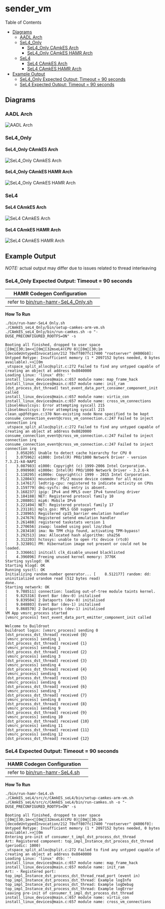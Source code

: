 # sender_vm

 Table of Contents
  * [Diagrams](#diagrams)
    * [AADL Arch](#aadl-arch)
    * [SeL4_Only](#sel4_only)
      * [SeL4_Only CAmkES Arch](#sel4_only-camkes-arch)
      * [SeL4_Only CAmkES HAMR Arch](#sel4_only-camkes-hamr-arch)
    * [SeL4](#sel4)
      * [SeL4 CAmkES Arch](#sel4-camkes-arch)
      * [SeL4 CAmkES HAMR Arch](#sel4-camkes-hamr-arch)
  * [Example Output](#example-output)
    * [SeL4_Only Expected Output: Timeout = 90 seconds](#sel4_only-expected-output-timeout--90-seconds)
    * [SeL4 Expected Output: Timeout = 90 seconds](#sel4-expected-output-timeout--90-seconds)

## Diagrams
### AADL Arch
![AADL Arch](diagrams/aadl-arch.png)

### SeL4_Only
#### SeL4_Only CAmkES Arch
![SeL4_Only CAmkES Arch](diagrams/CAmkES-arch-SeL4_Only.svg)

#### SeL4_Only CAmkES HAMR Arch
![SeL4_Only CAmkES HAMR Arch](diagrams/CAmkES-HAMR-arch-SeL4_Only.svg)

### SeL4
#### SeL4 CAmkES Arch
![SeL4 CAmkES Arch](diagrams/CAmkES-arch-SeL4.svg)

#### SeL4 CAmkES HAMR Arch
![SeL4 CAmkES HAMR Arch](diagrams/CAmkES-HAMR-arch-SeL4.svg)

## Example Output
*NOTE:* actual output may differ due to issues related to thread interleaving
### SeL4_Only Expected Output: Timeout = 90 seconds

  |HAMR Codegen Configuration| |
  |--|--|
  | refer to [bin/run-hamr-SeL4_Only.sh](bin/run-hamr-SeL4_Only.sh) |


  **How To Run**
  ```
  ./bin/run-hamr-SeL4_Only.sh
  ./CAmkES_seL4_Only/bin/setup-camkes-arm-vm.sh
  ./CAmkES_seL4_Only/bin/run-camkes.sh -o "-DUSE_PRECONFIGURED_ROOTFS=ON" -s
  ```

  ```
  Booting all finished, dropped to user space
  [0m[30;1m<<[0m[32mseL4(CPU 0)[0m[30;1m [decodeUntypedInvocation/212 T0xff807fc17400 "rootserver" @4006b8]: Untyped Retype: Insufficient memory (1 * 2097152 bytes needed, 0 bytes available).>>[0m
  _utspace_split_alloc@split.c:272 Failed to find any untyped capable of creating an object at address 0x8040000
  Loading Linux: 'linux' dtb: ''
  install_linux_devices@main.c:657 module name: map_frame_hack
  install_linux_devices@main.c:657 module name: init_ram
  [dst_process_dst_thread] test_event_data_port_consumer_component_init called
  install_linux_devices@main.c:657 module name: virtio_con
  install_linux_devices@main.c:657 module name: cross_vm_connections
  libsel4muslcsys: Error attempting syscall 215
  libsel4muslcsys: Error attempting syscall 215
  clean_up@fdtgen.c:370 Non-existing node None specified to be kept
  consume_connection_event@cross_vm_connection.c:247 Failed to inject connection irq
  _utspace_split_alloc@split.c:272 Failed to find any untyped capable of creating an object at address 0x8020000
  consume_connection_event@cross_vm_connection.c:247 Failed to inject connection irq
  consume_connection_event@cross_vm_connection.c:247 Failed to inject connection irq
  [    3.058205] Unable to detect cache hierarchy for CPU 0
  [    3.075962] e1000: Intel(R) PRO/1000 Network Driver - version 7.3.21-k8-NAPI
  [    3.087983] e1000: Copyright (c) 1999-2006 Intel Corporation.
  [    3.098960] e1000e: Intel(R) PRO/1000 Network Driver - 3.2.6-k
  [    3.110295] e1000e: Copyright(c) 1999 - 2015 Intel Corporation.
  [    3.128043] mousedev: PS/2 mouse device common for all mice
  [    3.147617] ledtrig-cpu: registered to indicate activity on CPUs
  [    3.159779] dmi-sysfs: dmi entry is absent.
  [    3.168237] ipip: IPv4 and MPLS over IPv4 tunneling driver
  [    3.184188] NET: Registered protocol family 10
  [    3.208801] mip6: Mobile IPv6
  [    3.221494] NET: Registered protocol family 17
  [    3.231181] mpls_gso: MPLS GSO support
  [    3.238965] Registered cp15_barrier emulation handler
  [    3.247676] Registered setend emulation handler
  [    3.261488] registered taskstats version 1
  [    3.270656] zswap: loaded using pool lzo/zbud
  [    3.283410] ima: No TPM chip found, activating TPM-bypass!
  [    3.292513] ima: Allocated hash algorithm: sha256
  [    3.312203] hctosys: unable to open rtc device (rtc0)
  [    3.323891] PM: Hibernation image not present or could not be loaded.
  [    3.336661] initcall clk_disable_unused blacklisted
  [    4.396096] Freeing unused kernel memory: 3776K
  Starting syslogd: OK
  Starting klogd: OK
  Running sysctl: OK
  Initializing random number generator... [    8.512177] random: dd: uninitialized urandom read (512 bytes read)
  done.
  Starting network: OK
  [    9.788511] connection: loading out-of-tree module taints kernel.
  [    9.825316] Event Bar (dev-0) initalised
  [    9.839504] 2 Dataports (dev-0) initalised
  [    9.848803] Event Bar (dev-1) initalised
  [    9.868570] 2 Dataports (dev-1) initalised
  VM App vmsrc_process started
  [vmsrc_process] test_event_data_port_emitter_component_init called

  Welcome to Buildroot
  buildroot login: [vmsrc_process] sending 0
  [dst_process_dst_thread] received {0}
  [vmsrc_process] sending 1
  [dst_process_dst_thread] received {1}
  [vmsrc_process] sending 2
  [dst_process_dst_thread] received {2}
  [vmsrc_process] sending 3
  [dst_process_dst_thread] received {3}
  [vmsrc_process] sending 4
  [dst_process_dst_thread] received {4}
  [vmsrc_process] sending 5
  [dst_process_dst_thread] received {5}
  [vmsrc_process] sending 6
  [dst_process_dst_thread] received {6}
  [vmsrc_process] sending 7
  [dst_process_dst_thread] received {7}
  [vmsrc_process] sending 8
  [dst_process_dst_thread] received {8}
  [vmsrc_process] sending 9
  [dst_process_dst_thread] received {9}
  [vmsrc_process] sending 10
  [dst_process_dst_thread] received {10}
  [vmsrc_process] sending 11
  [dst_process_dst_thread] received {11}
  [vmsrc_process] sending 12
  [dst_process_dst_thread] received {12}

  ```

### SeL4 Expected Output: Timeout = 90 seconds

  |HAMR Codegen Configuration| |
  |--|--|
  | refer to [bin/run-hamr-SeL4.sh](bin/run-hamr-SeL4.sh) |


  **How To Run**
  ```
  ./bin/run-hamr-SeL4.sh
  ./CAmkES_seL4/src/c/CAmkES_seL4/bin/setup-camkes-arm-vm.sh
  ./CAmkES_seL4/src/c/CAmkES_seL4/bin/run-camkes.sh -o "-DUSE_PRECONFIGURED_ROOTFS=ON" -s
  ```

  ```
  Booting all finished, dropped to user space
  [0m[30;1m<<[0m[32mseL4(CPU 0)[0m[30;1m [decodeUntypedInvocation/212 T0xff807fc17400 "rootserver" @4006f0]: Untyped Retype: Insufficient memory (1 * 2097152 bytes needed, 0 bytes available).>>[0m
  Entering pre-init of consumer_t_impl_dst_process_dst_thread
  Art: Registered component: top_impl_Instance_dst_process_dst_thread (periodic: 1000)
  _utspace_split_alloc@split.c:272 Failed to find any untyped capable of creating an object at address 0x8040000
  Loading Linux: 'linux' dtb: ''
  install_linux_devices@main.c:657 module name: map_frame_hack
  install_linux_devices@main.c:657 module name: init_ram
  Art: - Registered port: top_impl_Instance_dst_process_dst_thread_read_port (event in)
  top_impl_Instance_dst_process_dst_thread: Example logInfo
  top_impl_Instance_dst_process_dst_thread: Example logDebug
  top_impl_Instance_dst_process_dst_thread: Example logError
  Leaving pre-init of consumer_t_impl_dst_process_dst_thread
  install_linux_devices@main.c:657 module name: virtio_con
  install_linux_devices@main.c:657 module name: cross_vm_connections

  ```